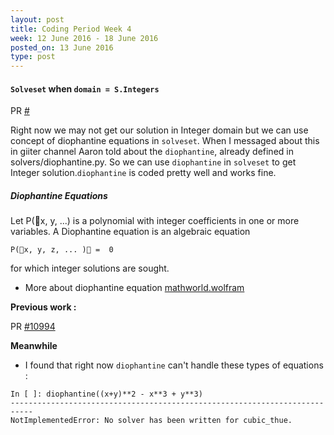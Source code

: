 ```yaml
---
layout: post
title: Coding Period Week 4
week: 12 June 2016 - 18 June 2016
posted_on: 13 June 2016
type: post
---
```


#### `Solveset` when `domain = S.Integers`

PR [#](https://github.com/sympy/sympy/pull/11234)

Right now we may not get our solution in Integer domain but we can use concept of diophantine equations in `solveset`.
When I messaged about this in giiter channel Aaron told about the `diophantine`, already defined in solvers/diophantine.py.
So we can use `diophantine` in `solveset` to get Integer solution.`diophantine` is coded pretty well and works fine.

##### Diophantine Equations

Let P(x, y, ...) is a polynomial with integer coefficients in one or more variables.
A Diophantine equation is an algebraic equation

```
P(x, y, z, ... ) =  0
```

for which integer solutions are sought.

* More about diophantine equation [mathworld.wolfram](http://mathworld.wolfram.com/DiophantineEquation.html)

**Previous work :**

PR [#10994](https://github.com/sympy/sympy/pull/10994)

**Meanwhile**

* I found that right now `diophantine` can't handle these types of equations :

```
In [ ]: diophantine((x+y)**2 - x**3 + y**3)
---------------------------------------------------------------------------
NotImplementedError: No solver has been written for cubic_thue.

```
